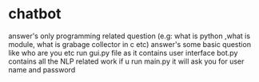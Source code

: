 # chatbot
answer's only programming related question (e.g: what is python ,what is module, what is grabage collector in c etc)
answer's some basic question like who are you etc
run gui.py file as it contains user interface 
bot.py contains all the NLP related work
if u run main.py it will ask you for user name and password 

